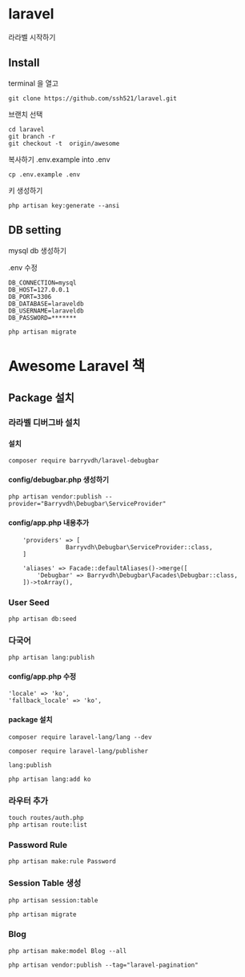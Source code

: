 # laravel
 라라벨 시작하기

## Install

terminal 을 열고
```
git clone https://github.com/ssh521/laravel.git
```

브랜치 선택
```
cd laravel
git branch -r
git checkout -t  origin/awesome
```

복사하기 .env.example into .env
```
cp .env.example .env
```

키 생성하기
```
php artisan key:generate --ansi
```

## DB setting

mysql db 생성하기  
  
.env 수정

    DB_CONNECTION=mysql
    DB_HOST=127.0.0.1
    DB_PORT=3306
    DB_DATABASE=laraveldb
    DB_USERNAME=laraveldb
    DB_PASSWORD=*******

```
php artisan migrate
```

# Awesome Laravel 책

## Package 설치

### 라라벨 디버그바 설치

#### 설치
```
composer require barryvdh/laravel-debugbar
```

#### config/debugbar.php 생성하기

```
php artisan vendor:publish --provider="Barryvdh\Debugbar\ServiceProvider"
```

#### config/app.php 내용추가
```
    'providers' => [
                Barryvdh\Debugbar\ServiceProvider::class,
    ]

    'aliases' => Facade::defaultAliases()->merge([
        'Debugbar' => Barryvdh\Debugbar\Facades\Debugbar::class,
    ])->toArray(),

```

### User Seed
```
php artisan db:seed
```

### 다국어
```
php artisan lang:publish
```
#### config/app.php 수정
    'locale' => 'ko',
    'fallback_locale' => 'ko',


#### package 설치
```
composer require laravel-lang/lang --dev
```
```
composer require laravel-lang/publisher
```
```
lang:publish
```
```
php artisan lang:add ko
```

### 라우터 추가
```
touch routes/auth.php
php artisan route:list
```

### Password Rule
```
php artisan make:rule Password
```

### Session Table 생성
```
php artisan session:table

php artisan migrate
```

### Blog

```
php artisan make:model Blog --all
```

```
php artisan vendor:publish --tag="laravel-pagination"
```
